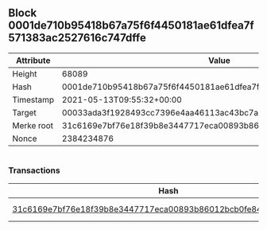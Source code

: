 ## Block 0001de710b95418b67a75f6f4450181ae61dfea7f571383ac2527616c747dffe

Attribute | Value
--- | ---
Height | 68089
Hash | 0001de710b95418b67a75f6f4450181ae61dfea7f571383ac2527616c747dffe
Timestamp | 2021-05-13T09:55:32+00:00
Target | 00033ada3f1928493cc7396e4aa46113ac43bc7ac52aab5d08e3934913716f64
Merke root | 31c6169e7bf76e18f39b8e3447717eca00893b86012bcb0fe84dc64594df41a2
Nonce | 2384234876

```

```

### Transactions

Hash | Amount
--- | ---
[31c6169e7bf76e18f39b8e3447717eca00893b86012bcb0fe84dc64594df41a2](31c6169e7bf76e18f39b8e3447717eca00893b86012bcb0fe84dc64594df41a2.md) | 10.00000000 SKEPTI 
